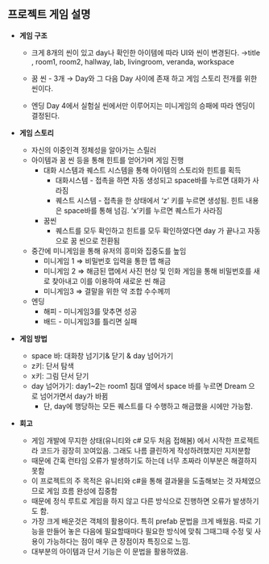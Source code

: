 ## 프로젝트 게임 설명

- **게임 구조**
     - 크게 8개의 씬이 있고 day나 확인한 아이템에 따라 UI와 씬이 변경된다. 
        →title , room1, room2, hallway, lab, livingroom, veranda, workspace
        
    - 꿈 씬 - 3개 
        → Day와 그 다음 Day 사이에 존재 하고 게임 스토리 전개를 위한 씬이다.
        
    - 엔딩 
        Day 4에서 실험실 씬에서만 이루어지는 미니게임의 승패에 따라 엔딩이 결정된다.
        
- **게임 스토리**
    - 자신의 이중인격 정체성을 알아가는 스릴러
    - 아이템과 꿈 씬 등을 통해 힌트를 얻어가며 게임 진행
        - 대화 시스템과 퀘스트 시스템을 통해 아이템의 스토리와 힌트를 획득
            - 대화시스템 - 접촉을 하면 자동 생성되고 space바를 누르면 대화가 사라짐
            - 퀘스트 시스템 - 접촉을 한 상태에서 ‘z’ 키를 누르면 생성됨. 힌트 내용은 space바를 통해 넘김. ‘x’키를 누르면 퀘스트가 사라짐
        - 꿈씬
            - 퀘스트를 모두 확인하고 힌트를 모두 확인하였다면 day 가 끝나고 자동으로 꿈 씬으로 전환됨
    - 중간에 미니게임을 통해 유저의 흥미와 집중도를 높임
        - 미니게임 1 ⇒ 비밀번호 입력을 통한 맵 해금
        - 미니게임 2 ⇒ 해금된 맵에서 사진 현상 및 인화 게임을 통해 비밀번호를 새로 찾아내고 이를 이용하여 새로운 씬 해금
        - 미니게임3 ⇒ 결말을 위한 약 조합 수수께끼
    - 엔딩
        - 해피 - 미니게임3를 맞추면 성공
        - 배드 - 미니게임3를 틀리면 실패
     
- **게임 방법**
  -  space 바: 대화창 넘기기& 닫기 & day 넘어가기
  -  z키: 단서 탐색
  -  x키: 그림 단서 닫기
  -  day 넘어가기: day1~2는 room1 침대 옆에서 space 바를 누르면 Dream 으로 넘어가면서 day가 바뀜
      -  단, day에 행당하는 모든 퀘스트를 다 수행하고 해금했을 시에만 가능함.
   

-  **회고**
    -  게임 개발에 무지한 상태(유니티와 c# 모두 처음 접해봄) 에서 시작한 프로젝트라 코드가 굉장히 꼬여있음. 그래도 나름 클린하게 작성하려했지만 지저분함
    -  때문에 간혹 런타임 오류가 발생하기도 하는데 너무 초짜라 이부분은 해결하지 못함
    -  이 프로젝트의 주 목적은 유니티와 c#을 통해 결과물을 도출해보는 것 자체였으므로 게임 흐름 완성에 집중함
    -  때문에 정식 루트로 게임을 하지 않고 다른 방식으로 진행하면 오류가 발생하기도 함.
    -  가장 크게 배운것은 객체의 활용이다. 특히 prefab 문법을 크게 배웠음. 따로 기능을 만들어 놓은 다음에 필요할때마다 필요한 방식에 맞춰 그때그때 수정 및 사용이 가능하다는 점이 매우 큰 장점이자 특징으로 느낌.
    -  대부분의 아이템과 단서 기능은 이 문법을 활용하였음.

